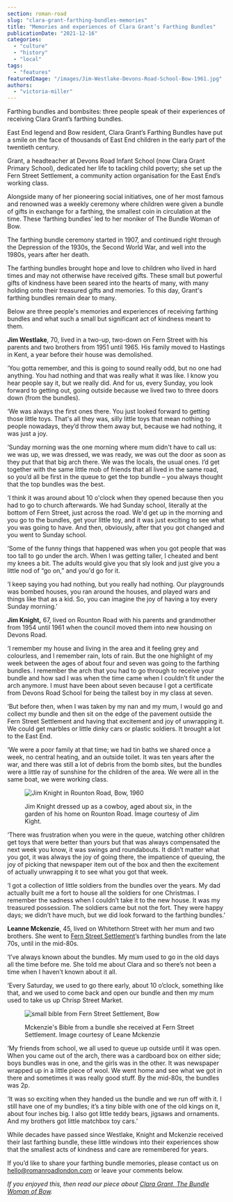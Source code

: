 ```yaml
---
section: roman-road
slug: "clara-grant-farthing-bundles-memories"
title: "Memories and experiences of Clara Grant’s Farthing Bundles"
publicationDate: "2021-12-16"
categories: 
  - "culture"
  - "history"
  - "local"
tags: 
  - "features"
featuredImage: "/images/Jim-Westlake-Devons-Road-School-Bow-1961.jpg"
authors: 
  - "victoria-miller"
---
```


Farthing bundles and bombsites: three people speak of their experiences of receiving Clara Grant’s farthing bundles.

East End legend and Bow resident, Clara Grant’s Farthing Bundles have put a smile on the face of thousands of East End children in the early part of the twentieth century.

Grant, a headteacher at Devons Road Infant School (now Clara Grant Primary School), dedicated her life to tackling child poverty; she set up the Fern Street Settlement, a community action organisation for the East End’s working class. 

Alongside many of her pioneering social initiatives, one of her most famous and renowned was a weekly ceremony where children were given a bundle of gifts in exchange for a farthing, the smallest coin in circulation at the time. These ‘farthing bundles’ led to her moniker of The Bundle Woman of Bow.

The farthing bundle ceremony started in 1907, and continued right through the Depression of the 1930s, the Second World War, and well into the 1980s, years after her death.

The farthing bundles brought hope and love to children who lived in hard times and may not otherwise have received gifts. These small but powerful gifts of kindness have been seared into the hearts of many, with many holding onto their treasured gifts and memories. To this day, Grant's farthing bundles remain dear to many.

Below are three people's memories and experiences of receiving farthing bundles and what such a small but significant act of kindness meant to them.

**Jim Westlake**, 70, lived in a two-up, two-down on Fern Street with his parents and two brothers from 1951 until 1965. His family moved to Hastings in Kent, a year before their house was demolished.

‘You gotta remember, and this is going to sound really odd, but no one had anything. You had nothing and that was really what it was like. I know you hear people say it, but we really did. And for us, every Sunday, you look forward to getting out, going outside because we lived two to three doors down (from the bundles). 

‘We was always the first ones there. You just looked forward to getting those little toys. That's all they was, silly little toys that mean nothing to people nowadays, they’d throw them away but, because we had nothing, it was just a joy.

‘Sunday morning was the one morning where mum didn't have to call us: we was up, we was dressed, we was ready, we was out the door as soon as they put that that big arch there. We was the locals, the usual ones. I’d get together with the same little mob of friends that all lived in the same road, so you’d all be first in the queue to get the top bundle – you always thought that the top bundles was the best.

‘I think it was around about 10 o'clock when they opened because then you had to go to church afterwards. We had Sunday school, literally at the bottom of Fern Street, just across the road. We'd get up in the morning and you go to the bundles, get your little toy, and it was just exciting to see what you was going to have. And then, obviously, after that you got changed and you went to Sunday school.

‘Some of the funny things that happened was when you got people that was too tall to go under the arch. When I was getting taller, I cheated and bent my knees a bit. The adults would give you that sly look and just give you a little nod of “go on,” and you'd go for it.

‘I keep saying you had nothing, but you really had nothing. Our playgrounds was bombed houses, you ran around the houses, and played wars and things like that as a kid. So, you can imagine the joy of having a toy every Sunday morning.’

**Jim Knight,** 67, lived on Rounton Road with his parents and grandmother from 1954 until 1961 when the council moved them into new housing on Devons Road. 

‘I remember my house and living in the area and it feeling grey and colourless, and I remember rain, lots of rain. But the one highlight of my week between the ages of about four and seven was going to the farthing bundles. I remember the arch that you had to go through to receive your bundle and how sad I was when the time came when I couldn’t fit under the arch anymore. I must have been about seven because I got a certificate from Devons Road School for being the tallest boy in my class at seven.

‘But before then, when I was taken by my nan and my mum, I would go and collect my bundle and then sit on the edge of the pavement outside the Fern Street Settlement and having that excitement and joy of unwrapping it. We could get marbles or little dinky cars or plastic soldiers. It brought a lot to the East End.

‘We were a poor family at that time; we had tin baths we shared once a week, no central heating, and an outside toilet. It was ten years after the war, and there was still a lot of debris from the bomb sites, but the bundles were a little ray of sunshine for the children of the area. We were all in the same boat, we were working class.

<figure>

![Jim Knight in Rounton Road, Bow, 1960](/images/Jim-Knight-Rounton-Road-Bow-1024x683.jpg)

<figcaption>

Jim Knight dressed up as a cowboy, aged about six, in the garden of his home on Rounton Road. Image courtesy of Jim Kight.

</figcaption>

</figure>

‘There was frustration when you were in the queue, watching other children get toys that were better than yours but that was always compensated the next week you know, it was swings and roundabouts. It didn’t matter what you got, it was always the joy of going there, the impatience of queuing, the joy of picking that newspaper item out of the box and then the excitement of actually unwrapping it to see what you got that week.

‘I got a collection of little soldiers from the bundles over the years. My dad actually built me a fort to house all the soldiers for one Christmas. I remember the sadness when I couldn’t take it to the new house. It was my treasured possession. The soldiers came but not the fort. They were happy days; we didn’t have much, but we did look forward to the farthing bundles.’

**Leanne Mckenzie**, 45, lived on Whitethorn Street with her mum and two brothers. She went to [Fern Street Settlement](https://www.fernstreet.org.uk/)’s farthing bundles from the late 70s, until in the mid-80s.

‘I’ve always known about the bundles. My mum used to go in the old days all the time before me. She told me about Clara and so there’s not been a time when I haven’t known about it all.

‘Every Saturday, we used to go there early, about 10 o’clock, something like that, and we used to come back and open our bundle and then my mum used to take us up Chrisp Street Market.

<figure>

![small bible from Fern Street Settlement, Bow](/images/Bundle-Bible-Leanne-Mckenzie-bow-1024x683.jpg)

<figcaption>

Mckenzie's Bible from a bundle she received at Fern Street Settlement. Image courtesy of Leane Mckenzie

</figcaption>

</figure>

‘My friends from school, we all used to queue up outside until it was open. When you came out of the arch, there was a cardboard box on either side; boys bundles was in one, and the girls was in the other. It was newspaper wrapped up in a little piece of wool. We went home and see what we got in there and sometimes it was really good stuff. By the mid-80s, the bundles was 2p.

‘It was so exciting when they handed us the bundle and we run off with it. I still have one of my bundles; it’s a tiny bible with one of the old kings on it, about four inches big. I also got little teddy bears, jigsaws and ornaments. And my brothers got little matchbox toy cars.’

While decades have passed since Westlake, Knight and Mckenzie received their last farthing bundle, these little windows into their experiences show that the smallest acts of kindness and care are remembered for years. 

If you’d like to share your farthing bundle memories, please contact us on [hello@romanroadlondon.com](mailto:hello@romanroadlondon.com) or leave your comments below.

_If you enjoyed this, then read our piece about [Clara Grant, The Bundle Woman of Bow](https://romanroadlondon.com/clara-grant-bundle-woman-bow/)._


